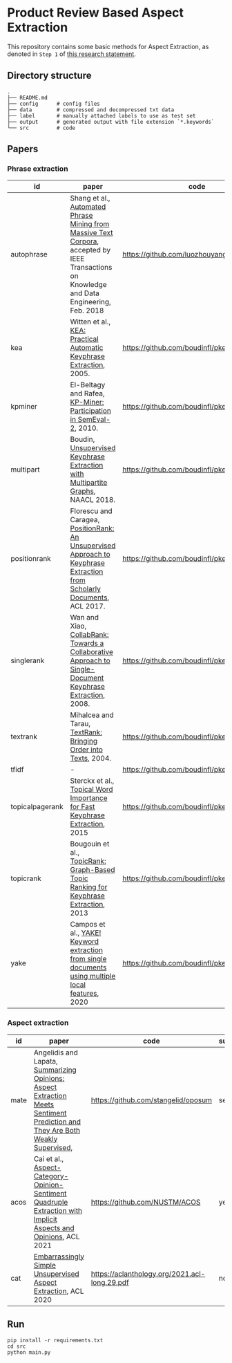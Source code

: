 # Product Review Based Aspect Extraction

This repository contains some basic methods for Aspect Extraction, as denoted in `Step 1` of [this research statement](https://docs.google.com/document/d/1-VFgAocdmJcEejerQfkIt7-rvZtvd4RbJiCQA9kwT7k/edit#heading=h.73dv0fqsq2nq).

## Directory structure

```
.
├── README.md
├── config      # config files
├── data        # compressed and decompressed txt data
├── label       # manually attached labels to use as test set
├── output      # generated output with file extension `*.keywords`
└── src         # code
```

## Papers

### Phrase extraction

id | paper | code
--- | --- | ---
autophrase | Shang et al., [Automated Phrase Mining from Massive Text Corpora](https://arxiv.org/abs/1702.04457), accepted by IEEE Transactions on Knowledge and Data Engineering, Feb. 2018 | https://github.com/luozhouyang/AutoPhraseX
kea | Witten et al., [KEA: Practical Automatic Keyphrase Extraction](https://www.cs.waikato.ac.nz/ml/publications/2005/chap_Witten-et-al_Windows.pdf), 2005. | https://github.com/boudinfl/pke
kpminer | El-Beltagy and Rafea, [KP-Miner: Participation in SemEval-2](https://aclanthology.org/S10-1041.pdf), 2010. | https://github.com/boudinfl/pke
multipart | Boudin, [Unsupervised Keyphrase Extraction with Multipartite Graphs](https://arxiv.org/abs/1803.08721), NAACL 2018. | https://github.com/boudinfl/pke
positionrank | Florescu and Caragea, [PositionRank: An Unsupervised Approach to Keyphrase Extraction from Scholarly Documents](https://aclanthology.org/P17-1102.pdf), ACL 2017. | https://github.com/boudinfl/pke
singlerank | Wan and Xiao, [CollabRank: Towards a Collaborative Approach to Single-Document Keyphrase Extraction](https://aclanthology.org/C08-1122.pdf), 2008. | https://github.com/boudinfl/pke
textrank | Mihalcea and Tarau, [TextRank: Bringing Order into Texts](https://aclanthology.org/W04-3252.pdf), 2004. | https://github.com/boudinfl/pke
tfidf | - | https://github.com/boudinfl/pke
topicalpagerank | Sterckx et al., [Topical Word Importance for Fast Keyphrase Extraction](http://users.intec.ugent.be/cdvelder/papers/2015/sterckx2015wwwb.pdf), 2015 | https://github.com/boudinfl/pke
topicrank | Bougouin et al., [TopicRank: Graph-Based Topic Ranking for Keyphrase Extraction](https://aclanthology.org/I13-1062.pdf), 2013 | https://github.com/boudinfl/pke
yake | Campos et al., [YAKE! Keyword extraction from single documents using multiple local features](https://www.sciencedirect.com/science/article/abs/pii/S0020025519308588?via%3Dihub), 2020 | https://github.com/boudinfl/pke


### Aspect extraction

id | paper | code |supervised
--- | --- | --- | ---
mate | Angelidis and Lapata, [Summarizing Opinions: Aspect Extraction Meets Sentiment Prediction and They Are Both Weakly Supervised](https://aclanthology.org/D18-1403/), | https://github.com/stangelid/oposum | semi-
acos | Cai et al., [Aspect-Category-Opinion-Sentiment Quadruple Extraction with Implicit Aspects and Opinions](https://aclanthology.org/2021.acl-long.29.pdf), ACL 2021 | https://github.com/NUSTM/ACOS | yes
cat |[Embarrassingly Simple Unsupervised Aspect Extraction](https://aclanthology.org/2021.acl-long.29.pdf), ACL 2020| https://aclanthology.org/2021.acl-long.29.pdf | no

## Run

```
pip install -r requirements.txt
cd src
python main.py
```
